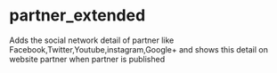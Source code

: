 # partner_extended

Adds the social network detail of partner like Facebook,Twitter,Youtube,instagram,Google+
and shows this detail on website partner when partner is published
